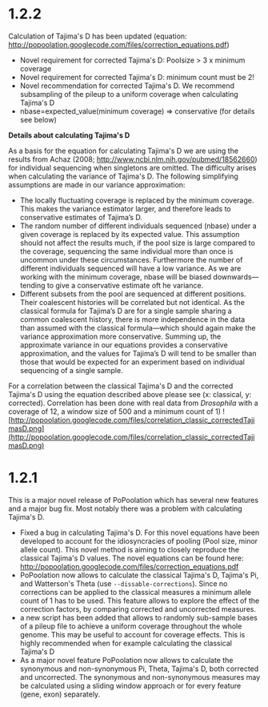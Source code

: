 # 1.2.2 #

Calculation of Tajima's D has been updated (equation: http://popoolation.googlecode.com/files/correction_equations.pdf)
  * Novel requirement for corrected Tajima's D: Poolsize > 3 x minimum coverage
  * Novel requirement for corrected Tajima's D: minimum count must be 2!
  * Novel recommendation for corrected Tajima's D. We recommend subsampling of the pileup to a uniform coverage when calculating Tajima's D
  * nbase=expected\_value(minimum coverage) => conservative (for details see below)

**Details about calculating Tajima's D**

As a basis for the equation for calculating Tajima's D we are using the results from Achaz (2008; http://www.ncbi.nlm.nih.gov/pubmed/18562660) for individual sequencing when singletons are omitted. The difficulty arises when calculating the variance of Tajima's D.
The following simplifying assumptions are made in our variance approximation:
  * The locally fluctuating coverage is replaced by the minimum coverage. This makes the variance estimator larger, and therefore leads to conservative estimates of Tajima’s D.
  * The random number of different individuals sequenced (nbase) under a given coverage is replaced by its expected value. This assumption should not affect the results much, if the pool size is large compared to the coverage, sequencing the same individual more than once is uncommon under these circumstances. Furthermore the number of different individuals sequenced will have a low variance.  As we are working with the minimum coverage, nbase will be biased downwards—tending to give a conservative estimate oft he variance.
  * Different subsets from the pool are sequenced at different positions. Their coalescent histories will be correlated but not identical. As the classical formula for Tajima’s D are for a single sample sharing a common coalescent history, there is more independence in the data than assumed with the classical formula—which should again make the variance approximation more conservative.
Summing up, the approximate variance in our equations provides a conservative approximation, and the values for Tajima’s D will tend to be smaller than those that would be expected for an experiment based on individual sequencing of a single sample.

For a correlation between the classical Tajima's D and the corrected Tajima's D using the equation described above please see (x: classical, y: corrected). Correlation has been done with real data from _Drosophila_ with a coverage of 12, a window size of 500 and a minimum count of 1) ![http://popoolation.googlecode.com/files/correlation_classic_correctedTajimasD.png](http://popoolation.googlecode.com/files/correlation_classic_correctedTajimasD.png)


# 1.2.1 #
This is a major novel release of PoPoolation which has several new features and a major bug fix. Most notably there was a problem with calculating Tajima's D.

  * Fixed a bug in calculating Tajima's D. For this novel equations have been developed to account for the idiosyncracies of pooling (Pool size, minor allele count). This novel method is aiming to closely reproduce the classical Tajima's D values. The novel equations can be found here: http://popoolation.googlecode.com/files/correction_equations.pdf
  * PoPoolation now allows to calculate the classical Tajima's D, Tajima's Pi, and Watterson's Theta (use `--dissable-corrections`). Since no corrections can be applied to the classical measures a minimum allele count of 1 has to be used. This feature allows to explore the effect of the correction factors, by comparing corrected and uncorrected measures.
  * a new script has been added that allows to randomly sub-sample bases of a pileup file to achieve a uniform coverage throughout the whole genome. This may be useful to account for coverage effects. This is highly recommended when for example calculating the classical Tajima's D
  * As a major novel feature PoPoolation now allows to calculate the synonymous and non-synonymous Pi, Theta, Tajima's D, both corrected and uncorrected. The synonymous and non-synonymous measures may be calculated using a sliding window approach or for every feature (gene, exon) separately.